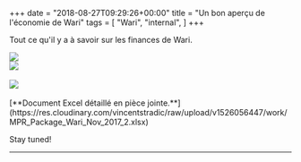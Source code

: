 +++
date = "2018-08-27T09:29:26+00:00"
title = "Un bon aperçu de l'économie de Wari"
tags = [
    "Wari",
    "internal",
]
+++

Tout ce qu'il y a à savoir sur les finances de Wari.

<div class="container" style="width:auto">
  <a target="blank" href="https://res.cloudinary.com/vincentstradic/image/upload/v1526056498/work/m31-1.jpg">
    <img src="https://res.cloudinary.com/vincentstradic/image/upload/bo_2px_solid_rgb:279d14,f_auto,q_auto/v1526056498/work/m31-1.jpg" style="max-width:100%">
  </a>
</div>


<!--more-->

<div class="container" style="width:auto">
  <a target="blank" href="https://res.cloudinary.com/vincentstradic/image/upload/v1526056499/work/m31-2.jpg">
    <img src="https://res.cloudinary.com/vincentstradic/image/upload/bo_2px_solid_rgb:279d14,f_auto,q_auto/v1526056499/work/m31-2.jpg" style="max-width:100%">
  </a>
</div>
<br>
<div class="container" style="width:auto">
  <a target="blank" href="https://res.cloudinary.com/vincentstradic/image/upload/v1526056497/work/m31-3.jpg">
    <img src="https://res.cloudinary.com/vincentstradic/image/upload/bo_2px_solid_rgb:279d14,f_auto,q_auto/v1526056497/work/m31-3.jpg" style="max-width:100%">
  </a>
</div>
<br>
[**Document Excel détaillé en pièce jointe.**](https://res.cloudinary.com/vincentstradic/raw/upload/v1526056447/work/MPR_Package_Wari_Nov_2017_2.xlsx)

Stay tuned!
<hr>
